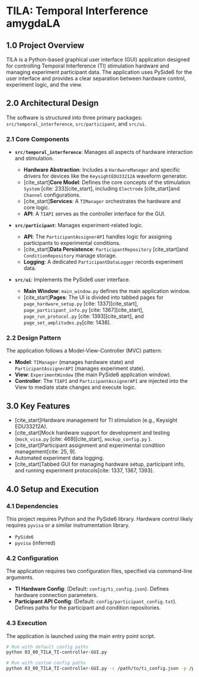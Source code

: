 # TILA: Temporal Interference amygdaLA

## 1.0 Project Overview

TILA is a Python-based graphical user interface (GUI) application designed for controlling Temporal Interference (TI) stimulation hardware and managing experiment participant data. The application uses PySide6 for the user interface and provides a clear separation between hardware control, experiment logic, and the view.

## 2.0 Architectural Design

The software is structured into three primary packages: `src/temporal_interference`, `src/participant`, and `src/ui`.

### 2.1 Core Components

* **`src/temporal_interference`**: Manages all aspects of hardware interaction and stimulation.
    * **Hardware Abstraction**: Includes a `HardwareManager`  and specific drivers for devices like the `KeysightEDU33212A`  waveform generator.
    * [cite_start]**Core Model**: Defines the core concepts of the stimulation `System` [cite: 233][cite_start], including `Electrode`  [cite_start]and `Channel`  configurations.
    * [cite_start]**Services**: A `TIManager`  orchestrates the hardware and core logic.
    * **API**: A `TIAPI`  serves as the controller interface for the GUI.

* **`src/participant`**: Manages experiment-related logic.
    * **API**: The `ParticipantAssignerAPI`  handles logic for assigning participants to experimental conditions.
    * [cite_start]**Data Persistence**: `ParticipantRepository`  [cite_start]and `ConditionRepository`  manage storage.
    * **Logging**: A dedicated `ParticipantDataLogger`  records experiment data.

* **`src/ui`**: Implements the PySide6 user interface.
    * **Main Window**: `main_window.py`  defines the main application window.
    * [cite_start]**Pages**: The UI is divided into tabbed pages for `page_hardware_setup.py` [cite: 1337][cite_start], `page_participant_info.py` [cite: 1367][cite_start], `page_run_protocol.py` [cite: 1393][cite_start], and `page_set_amplitudes.py`[cite: 1438].

### 2.2 Design Pattern

The application follows a Model-View-Controller (MVC) pattern:

* **Model**: `TIManager` (manages hardware state) and `ParticipantAssignerAPI` (manages experiment state).
* **View**: `ExperimentWindow` (the main PySide6 application window).
* **Controller**: The `TIAPI` and `ParticipantAssignerAPI` are injected into the View to mediate state changes and execute logic.

## 3.0 Key Features

* [cite_start]Hardware management for TI stimulation (e.g., Keysight EDU33212A).
* [cite_start]Mock hardware support for development and testing (`mock_visa.py` [cite: 469][cite_start], `mockup_config.py` ).
* [cite_start]Participant assignment and experimental condition management[cite: 25, 9].
* Automated experiment data logging.
* [cite_start]Tabbed GUI for managing hardware setup, participant info, and running experiment protocols[cite: 1337, 1367, 1393].

## 4.0 Setup and Execution

### 4.1 Dependencies

This project requires Python and the PySide6 library. Hardware control likely requires `pyvisa` or a similar instrumentation library.

* `PySide6`
* `pyvisa` (inferred)

### 4.2 Configuration

The application requires two configuration files, specified via command-line arguments.

* **TI Hardware Config**: (Default: `config/ti_config.json`). Defines hardware connection parameters.
* **Participant API Config**: (Default: `config/participant_config.txt`). Defines paths for the participant and condition repositories.

### 4.3 Execution

The application is launched using the main entry point script.

```bash
# Run with default config paths
python 03_00_TILA_TI-controller-GUI.py

# Run with custom config paths
python 03_00_TILA_TI-controller-GUI.py -c /path/to/ti_config.json -p /path/to/participant_config.txt